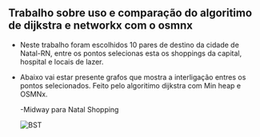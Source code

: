 ## Trabalho sobre uso e comparação do algoritimo de dijkstra e networkx com o osmnx
- Neste trabalho foram escolhidos 10 pares de destino da cidade de Natal-RN, entre os pontos selecionas esta os shoppings da capital, hospital e locais de lazer.
- Abaixo vai estar presente grafos que mostra a interligação entres os pontos selecionados. Feito pelo algoritimo dijkstra com Min heap e OSMNx.

  -Midway para Natal Shopping

   <img src="https://github.com/user-attachments/assets/5887e6aa-b0a6-46ef-a889-f2c2c3282130" alt="BST">
